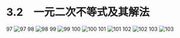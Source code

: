 # 3.2　一元二次不等式及其解法

97
![97](../../book/人教版高中数学A版必修5/人教版高中数学A版必修5_97.png)
98
![98](../../book/人教版高中数学A版必修5/人教版高中数学A版必修5_98.png)
99
![99](../../book/人教版高中数学A版必修5/人教版高中数学A版必修5_99.png)
100
![100](../../book/人教版高中数学A版必修5/人教版高中数学A版必修5_100.png)
101
![101](../../book/人教版高中数学A版必修5/人教版高中数学A版必修5_101.png)
102
![102](../../book/人教版高中数学A版必修5/人教版高中数学A版必修5_102.png)
103
![103](../../book/人教版高中数学A版必修5/人教版高中数学A版必修5_103.png)
